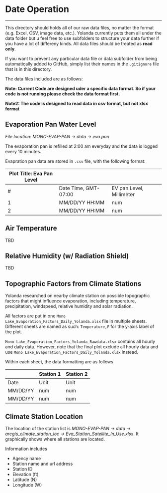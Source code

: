 # Date Operation

---

This directory should holds all of our raw data files, no matter the format (e.g. Excel, CSV, image data, etc.). Yolanda currently puts them all under the data folder but u feel free to use subfolders to structure your data further if you have a lot of differeny kinds. All data files should be treated as **read only**.

If you want to prevent any particular data file or data subfolder from being automatically added to GitHub, simply list their names in the `.gitignore` file that is in this directory.

The data files included are as follows:

**Note: Current Code are designed uder a specific data format. So if your code is not running please check the data format first.**

**Note2: The code is designed to read data in csv format, but not xlsx format**

## Evaporation Pan Water Level

*File location: MONO-EVAP-PAN -> data -> eva pan*

The evaporation pan is refilled at 2:00 am everyday and the data is logged every 10 minutes.

Evapration pan data are stored in `.csv` file, with the following format:

| Plot Title: Eva Pan Level |                      |                          |
|---------------------------|----------------------|--------------------------|
| #                         | Date Time, GMT-07:00 | EV pan Level, Millimeter |
| 1                         | MM/DD/YY HH:MM       | num                      |
| 2                         | MM/DD/YY HH:MM       | num                      |

## Air Temperature

TBD

## Relative Humidity (w/ Radiation Shield)

TBD

## Topographic Factors from Climate Stations

Yolanda researched on nearby climate station on possible topographic factors that might influence evaporation, including temperature, precipitation, windspeed, relative humidity and solar radiation. 

All factors are put in one `Mono Lake_Evaporation_Factors_Daily_Yolanda.xlsx` file in multiple sheets. Different sheets are named as such: `Temperature,F` for the y-axis label of the plot.

`Mono Lake_Evaporation_Factors_Yolanda_Rawdata.xlsx` contains all hourly and daily data. However, note that the final plot exclude all hourly data and use  `Mono Lake_Evaporation_Factors_Daily_Yolanda.xlsx` instead.

Within each sheet, the data formatting are as follows

|  |  Station 1  |  Station 2  |
|---------------------------|----------------------|--------------------------|
| Date | Unit | Unit |
| MM/DD/YY | num | num |
| MM/DD/YY | num | num |

## Climate Station Location

The location of the station list is *MONO-EVAP-PAN -> data -> arcgis_climate_station_loc -> Eva_Station_Satellite_In_Use.xlsx*. It graphically shows where all stations are located.

Information includes 

* Agency name
* Station name and url address
* Station ID
* Elevation (ft)
* Latitude (N)
* Longitude (W)

